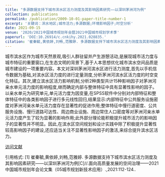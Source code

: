 ```yaml
---
title: "多源数据支持下城市滨水区活力测度及其影响因素研究——以深圳茅洲河为例"
collection: publications
permalink: /publication/2009-10-01-paper-title-number-1
excerpt: '关键词：滨水地区;城市活力;多源数据;环境影响因子;时空分析'
date: 2021-09-15
venue: '2020/2021中国城市规划年会暨2021中国城市规划学术季'
paperurl: 'DOI:10.26914/c.cnkihy.2021.028835.'
citation: '崔秦毓,黄依婷,刘畅,范雅婷. 多源数据支持下城市滨水区活力测度及其影响因素研究——以深圳茅洲河为例[C]//.面向高质量发展的空间治理——2021中国城市规划年会论文集（05城市规划新技术应用）.,2021:112-124.'
---
```

城市滨水区作为城市天然景观,吸引人群驻留并产生游憩活动,是展现城市活力度与城市特征的重要窗口,在生态文明的背景下,基于人本思想优化城市滨水空间品质是城市建设的一项重要内容。本文对深圳茅洲河滨水区进行活力测度,首先以手机信令数据为基础,对滨水区活力度的进行定量测度,分析茅洲河滨水区活力度的时空变化特征。其次,建立滨水区活力影响机制,分析2种类型共计15种影响因子对茅洲河亲水单元活力度的影响程度,继而确定内部与整体特征中具有显著性影响的因子。以亲水单元为研究单元,单元活力度为因变量,在SPSS软件中分别对内部特征和整体特征中的各类影响因子进行多元线性回归,结果显示:内部特征中公共服务设施密度对茅洲河亲水单元活力度存在显著性的促进作用;整体特征中慢行道密度、公共服务设施、慢行道路可达性、周边商业设施、周边常住人口密度等对茅洲河亲水单元活力度产生了较为显著的影响作用;此外部分理论能积极提升城市活力的影响因子的显著性并不明显。因此,在滨水区空间规划和设计实践中除了积极提升显著性较高影响因子的建设,还应适当关注不显著性影响因子的激活,来综合提升滨水区活力。 

[访问文献](https://kns.cnki.net/kcms/detail/detail.aspx?dbcode=CPFD&dbname=CPFDLAST2021&filename=ZHCG202109005009&uniplatform=NZKPT&v=1KsIT9Fqm84XQlsq-Fuvirx7LRk_O2pVPb-9SfRLivHT1V5MGITFUJ_n9aF6PAVlKcjwtEYC5Hc%3d)

引用格式: [1] 崔秦毓,黄依婷,刘畅,范雅婷. 多源数据支持下城市滨水区活力测度及其影响因素研究——以深圳茅洲河为例[C]//.面向高质量发展的空间治理——2021中国城市规划年会论文集（05城市规划新技术应用）.,2021:112-124..
